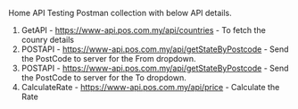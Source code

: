 Home API Testing Postman collection with below API details.
1. GetAPI -   https://www-api.pos.com.my/api/countries - To fetch the counry details
2. POSTAPI - https://www-api.pos.com.my/api/getStateByPostcode - Send the PostCode to server for the From dropdown.
3. POSTAPI - https://www-api.pos.com.my/api/getStateByPostcode - Send the PostCode to server for the To dropdown.
4. CalculateRate - https://www-api.pos.com.my/api/price - Calculate the Rate
